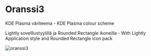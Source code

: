 # Oranssi3
KDE Plasma väriteema - KDE Plasma colour scheme

Lightly sovelllustyylillä ja Rounded Rectangle ikoneilla - With Lightly Application style and Rounded Rectangle icon pack

![oranssi3](https://user-images.githubusercontent.com/73434605/153762986-18dd8768-113d-455b-b081-5093e6592d40.png)
